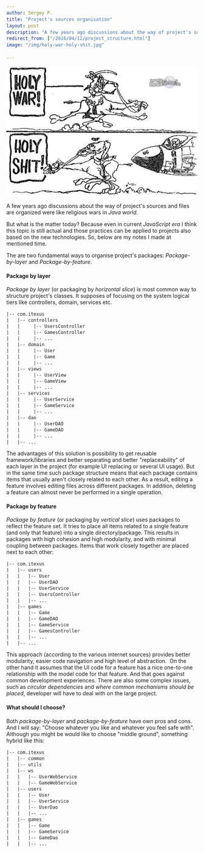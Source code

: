```yaml
---
author: Sergey P.
title: "Project's sources organisation"
layout: post
description: "A few years ago discussions about the way of project's sources and files are organized were like religious wars in Java world. What is the matter?"
redirect_from: ["/2016/04/12/project_structure.html"]
image: "/img/holy-war-holy-shit.jpg"

---
```

![](/img/holy-war-holy-shit.jpg)

A few years ago discussions about the way of project's sources and files are organized
were like religious wars in _Java world_.

But what is the matter today? Because even in current _JavaScript era_ I think this topic is still actual and those practices can be applied to projects also based on the new technologies. So, below are my notes I made at mentioned time.    

The are two fundamental ways to organise project's packages: _Package-by-layer_ and _Package-by-feature_.

#### Package by layer

_Package by layer_ (or packaging by *horizontal slice*) is most common way
to structure project's classes. It supposes of focusing on the system logical tiers like controllers, domain, services etc.

~~~
|-- com.itexus
|   |-- controllers
|   |     |-- UsersController
|   |     |-- GamesController
|   |     |-- ...
|   |-- domain
|   |     |-- User
|   |     |-- Game
|   |     |-- ...
|   |-- views
|   |     |-- UserView
|   |     |-- GameView
|   |     |-- ...
|   |-- services
|   |     |-- UserService
|   |     |-- GameService
|   |     |-- ...
|   |-- dao
|   |     |-- UserDAO
|   |     |-- GameDAO
|   |     |-- ...
|   |-- ...
~~~
The advantages of this solution is possibility to get reusable framework/libraries and better
separating and better "replaceability" of each layer in the project (for example UI replacing or several UI usage).
But in the same time such package structure means that each package contains
items that usually aren't closely related to each other. As a result, editing a feature
involves editing files across different packages. In addition, deleting a feature
can almost never be performed in a single operation.

#### Package by feature 

_Package by feature_ (or packaging by *vertical slice*) uses packages to
reflect the feature set. It tries to place all items related to a single
feature (and only that feature) into a single directory/package.
This results in packages with high cohesion and high modularity, and with
minimal coupling between packages. Items that work closely together are placed next to each other: 

~~~
|-- com.itexus
|   |-- users
|   |   |-- User
|   |   |-- UserDAO
|   |   |-- UserService
|   |   |-- UsersController
|   |   |-- ...
|   |-- games
|   |   |-- Game
|   |   |-- GameDAO
|   |   |-- GameService
|   |   |-- GamesController
|   |   |-- ...
|   |-- ...
~~~
This approach (according to the various internet sources) provides better 
modularity, easier code navigation and high level of abstraction. 
On the other hand it assumes that the UI code for a feature has a nice one-to-one
relationship with the model code for that feature. And that goes against
common development experiences. There are also some complex issues,
such as _circular dependencies_ and _where common mechanisms should be placed_,
developer will have to deal with on the large project.

#### What should I choose?

Both _package-by-layer_ and _package-by-feature_ have own pros and cons.
And I will say: "Choose whatever you like and whatever you feel safe with".
Although you might be would like to choose "middle ground", something hybrid like this:

~~~
|-- com.itexus
|   |-- common
|   |-- utils
|   |-- ws
|   |   |-- UserWebService
|   |   |-- GameWebService
|   |-- users
|   |   |-- User
|   |   |-- UserService
|   |   |-- UserDao
|   |   |-- ...
|   |-- games
|   |   |-- Game
|   |   |-- GameService
|   |   |-- GameDao
|   |   |-- ...
~~~
